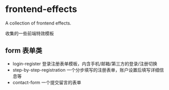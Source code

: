 # frontend-effects

A collection of frontend effects.

收集的一些前端特效模板

## form 表单类

* login-register 登录注册表单模板，内含手机/邮箱/第三方的登录/注册切换
* step-by-step-registration 一个分步填写的注册表单，账户设置后填写详细信息等
* contact-form 一个提交留言的表单